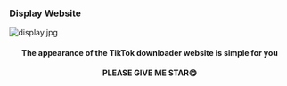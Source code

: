 ### Display Website
<img src="https://telegra.ph/file/f10c9f26cffc4df887101.jpg" alt="display.jpg">
<h4 align="center">The appearance of the TikTok downloader website is simple for you</h4>

<h4 align="center">PLEASE GIVE ME STAR😋</h4>
